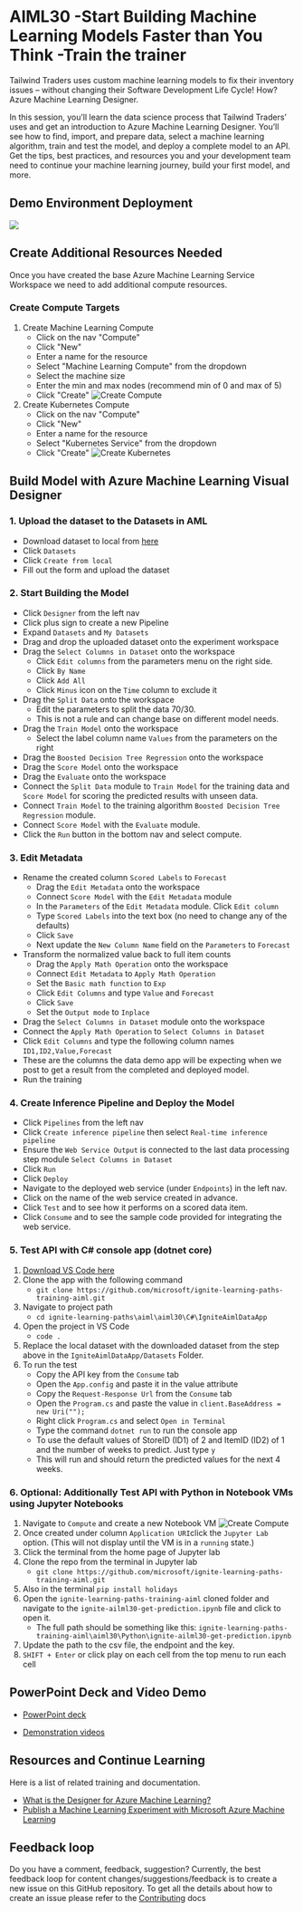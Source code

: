 # AIML30 -Start Building Machine Learning Models Faster than You Think -Train the trainer

Tailwind Traders uses custom machine learning models to fix their inventory issues – without changing their Software Development Life Cycle! How? Azure Machine Learning Designer.
 
In this session, you’ll learn the data science process that Tailwind Traders’ uses and get an introduction to Azure Machine Learning Designer. You’ll see how to find, import, and prepare data, select a machine learning algorithm, train and test the model, and deploy a complete model to an API. Get the tips, best practices, and resources you and your development team need to continue your machine learning journey, build your first model, and more.


## Demo Environment Deployment
<a href="https://portal.azure.com/#create/Microsoft.Template/uri/https%3A%2F%2Fraw.githubusercontent.com%2Fcassieview%2Fignite-learning-paths-training-aiml%2Fmaster%2Faiml30%2Fdeploy.json" rel="nofollow">
 <img src="https://camo.githubusercontent.com/9285dd3998997a0835869065bb15e5d500475034/687474703a2f2f617a7572656465706c6f792e6e65742f6465706c6f79627574746f6e2e706e67" data-canonical-src="http://azuredeploy.net/deploybutton.png" style="max-width:100%;">
</a>


## Create Additional Resources Needed
Once you have created the base Azure Machine Learning Service Workspace we need to add additional compute resources.
### Create Compute Targets
1. Create Machine Learning Compute
    * Click on the nav "Compute"
    * Click "New"
    * Enter a name for the resource
    * Select "Machine Learning Compute" from the dropdown
    * Select the machine size
    * Enter the min and max nodes (recommend min of 0 and max of 5)
    * Click "Create"
    ![Create Compute](https://globaleventcdn.blob.core.windows.net/assets/aiml/aiml30/CreateMlCompute.gif)
2. Create Kubernetes Compute
    * Click on the nav "Compute"
    * Click "New"
    * Enter a name for the resource
    * Select "Kubernetes Service" from the dropdown
    * Click "Create"
    ![Create Kubernetes](https://globaleventcdn.blob.core.windows.net/assets/aiml/aiml30/CreateKubService.gif)


## Build Model with Azure Machine Learning Visual Designer

### 1. Upload the dataset to the Datasets in AML

* Download dataset to local from [here](https://globaleventcdn.blob.core.windows.net/assets/aiml/aiml30/datasets/ForecastingData.csv)
* Click `Datasets`
* Click `Create from local`
* Fill out the form and upload the dataset

### 2. Start Building the  Model

* Click `Designer` from the left nav
* Click plus sign to create a new Pipeline
* Expand `Datasets` and `My Datasets`
* Drag and drop the uploaded dataset onto the experiment workspace
* Drag the `Select Columns in Dataset` onto the workspace
    * Click `Edit columns` from the parameters menu on the right side.
    * Click `By Name`
    * Click `Add All`
    * Click `Minus` icon on the `Time` column to exclude it
* Drag the `Split Data` onto the workspace
    * Edit the parameters to split the data 70/30. 
    * This is not a rule and can change base on different model needs.
* Drag the `Train Model` onto the workspace
    * Select the label column name `Values` from the parameters on the right
* Drag the `Boosted Decision Tree Regression` onto the workspace
* Drag the `Score Model` onto the workspace
* Drag the `Evaluate` onto the workspace
* Connect the `Split Data` module to `Train Model` for the training data and `Score Model` for scoring the predicted results with unseen data.
* Connect `Train Model` to the training algorithm `Boosted Decision Tree Regression` module.
* Connect `Score Model` with the `Evaluate` module.
* Click the `Run` button in the bottom nav and select compute. 

### 3. Edit Metadata

* Rename the created column `Scored Labels` to `Forecast`
    * Drag the `Edit Metadata` onto the workspace
    * Connect `Score Model` with the `Edit Metadata` module
    * In the `Parameters` of the `Edit Metadata` module. Click `Edit column`
    * Type `Scored Labels` into the text box (no need to change any of the defaults)
    * Click `Save`
    * Next update the `New Column Name` field on the `Parameters` to `Forecast`
* Transform the normalized value back to full item counts
    * Drag the `Apply Math Operation` onto the workspace
    * Connect `Edit Metadata` to `Apply Math Operation`
    * Set the `Basic math function` to `Exp`
    * Click `Edit Columns` and type `Value` and `Forecast`
    * Click `Save`
    * Set the `Output mode` to `Inplace`
* Drag the `Select Columns in Dataset` module onto the workspace
* Connect the `Apply Math Operation` to `Select Columns in Dataset`
* Click `Edit Columns` and type the following column names `ID1,ID2,Value,Forecast`
* These are the columns the data demo app will be expecting when we post to get a result from the completed and deployed model.
* Run the training

### 4. Create Inference Pipeline and Deploy the Model

* Click `Pipelines` from the left nav
* Click `Create inference pipeline` then select `Real-time inference pipeline`
* Ensure the `Web Service Output` is connected to the last data processing step module `Select Columns in Dataset`
* Click `Run`
* Click `Deploy`
* Navigate to the deployed web service (under `Endpoints`) in the left nav.
* Click on the name of the web service created in advance.
* Click `Test` and to see how it performs on a scored data item.
* Click `Consume` and to see the sample code provided for integrating the web service.

### 5. Test API with C# console app (dotnet core)

1. [Download VS Code here](https://code.visualstudio.com/download)
2. Clone the app with the following command
    * `git clone https://github.com/microsoft/ignite-learning-paths-training-aiml.git`
3. Navigate to project path
    * `cd ignite-learning-paths\aiml\aiml30\C#\IgniteAimlDataApp`
4. Open the project in VS Code
    * `code .`
5. Replace the local dataset with the downloaded dataset from the step above in the `IgniteAimlDataApp/Datasets` Folder.
6. To run the test
    * Copy the API key from the `Consume` tab
    * Open the `App.config` and paste it in the value attribute
    * Copy the `Request-Response Url` from the `Consume` tab
    * Open the `Program.cs` and paste the value in  `client.BaseAddress = new Uri("");`
    * Right click `Program.cs` and select `Open in Terminal`
    * Type the command `dotnet run` to run the console app
    * To use the default values of StoreID (ID1) of 2 and ItemID    (ID2) of 1 and the number of weeks to predict. Just type `y`
    * This will run and should return the predicted values for the  next 4 weeks.


### 6. Optional: Additionally Test API with Python in Notebook VMs using Jupyter Notebooks
1. Navigate to `Compute` and create a new Notebook VM
![Create Compute](https://globaleventcdn.blob.core.windows.net/assets/aiml/aiml30/CreateNotebookVM.gif)
2. Once created under column `Application URI`click the `Jupyter Lab` option. (This will not display until the VM is in a `running` state.)
3. Click the terminal from the home page of Jupyter lab
4. Clone the repo from the terminal in Jupyter lab
    * `git clone https://github.com/microsoft/ignite-learning-paths-training-aiml.git`
5. Also in the terminal `pip install holidays`
6. Open the `ignite-learning-paths-training-aiml` cloned folder and navigate to the `ignite-ailml30-get-prediction.ipynb` file and click to open it.
    * The full path should be something like this: `ignite-learning-paths-training-aiml\aiml30\Python\ignite-ailml30-get-prediction.ipynb`
7. Update the path to the csv file, the endpoint and the key.
8. `SHIFT + Enter` or click play on each cell from the top menu to run each cell

## PowerPoint Deck and Video Demo

- [PowerPoint deck](presentations.md)

- [Demonstration videos](https://www.youtube.com/watch?v=u1ppYaZuNmo&feature=youtu.be)

## Resources and Continue Learning

Here is a list of related training and documentation.

- [What is the Designer for Azure Machine Learning?](https://docs.microsoft.com/en-us/azure/machine-learning/service/ui-concept-visual-interface?WT.mc_id=msignitethetour-slides-cxa)
- [Publish a Machine Learning Experiment with Microsoft Azure Machine Learning](https://docs.microsoft.com/en-us/learn/paths/publish-experiment-with-ml-studio/)


## Feedback loop

Do you have a comment, feedback, suggestion? Currently, the best feedback loop for content changes/suggestions/feedback is to create a new issue on this GitHub repository. To get all the details about how to create an issue please refer to the [Contributing](../../contributing.md) docs
